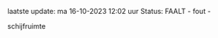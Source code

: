 laatste update: 
ma 16-10-2023 12:02   uur 
Status: FAALT - fout - 
<div class="service R">schijfruimte</div>